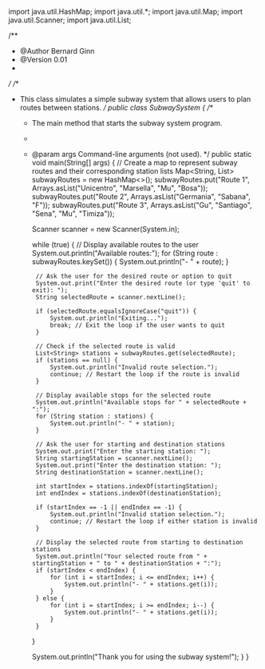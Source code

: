 import java.util.HashMap;
import java.util.*;
import java.util.Map;
import java.util.Scanner;
import java.util.List;

/**
 * @Author Bernard Ginn
 * @Version 0.01
 * 
 */
/**
 * This class simulates a simple subway system that allows users to plan routes between stations.
 */
public class SubwaySystem {
    /**
     * The main method that starts the subway system program.
     *
     * @param args Command-line arguments (not used).
     */
    public static void main(String[] args) {
        // Create a map to represent subway routes and their corresponding station lists
        Map<String, List<String>> subwayRoutes = new HashMap<>();
        subwayRoutes.put("Route 1", Arrays.asList("Unicentro", "Marsella", "Mu", "Bosa"));
        subwayRoutes.put("Route 2", Arrays.asList("Germania", "Sabana", "F"));
        subwayRoutes.put("Route 3", Arrays.asList("Gu", "Santiago", "Sena", "Mu", "Timiza"));

        Scanner scanner = new Scanner(System.in);

        while (true) {
            // Display available routes to the user
            System.out.println("Available routes:");
            for (String route : subwayRoutes.keySet()) {
                System.out.println("- " + route);
            }

            // Ask the user for the desired route or option to quit
            System.out.print("Enter the desired route (or type 'quit' to exit): ");
            String selectedRoute = scanner.nextLine();

            if (selectedRoute.equalsIgnoreCase("quit")) {
                System.out.println("Exiting...");
                break; // Exit the loop if the user wants to quit
            }

            // Check if the selected route is valid
            List<String> stations = subwayRoutes.get(selectedRoute);
            if (stations == null) {
                System.out.println("Invalid route selection.");
                continue; // Restart the loop if the route is invalid
            }

            // Display available stops for the selected route
            System.out.println("Available stops for " + selectedRoute + ":");
            for (String station : stations) {
                System.out.println("- " + station);
            }

            // Ask the user for starting and destination stations
            System.out.print("Enter the starting station: ");
            String startingStation = scanner.nextLine();
            System.out.print("Enter the destination station: ");
            String destinationStation = scanner.nextLine();

            int startIndex = stations.indexOf(startingStation);
            int endIndex = stations.indexOf(destinationStation);

            if (startIndex == -1 || endIndex == -1) {
                System.out.println("Invalid station selection.");
                continue; // Restart the loop if either station is invalid
            }

            // Display the selected route from starting to destination stations
            System.out.println("Your selected route from " + startingStation + " to " + destinationStation + ":");
            if (startIndex < endIndex) {
                for (int i = startIndex; i <= endIndex; i++) {
                    System.out.println("- " + stations.get(i));
                }
            } else {
                for (int i = startIndex; i >= endIndex; i--) {
                    System.out.println("- " + stations.get(i));
                }
            }
        }

        System.out.println("Thank you for using the subway system!");
    }
}
